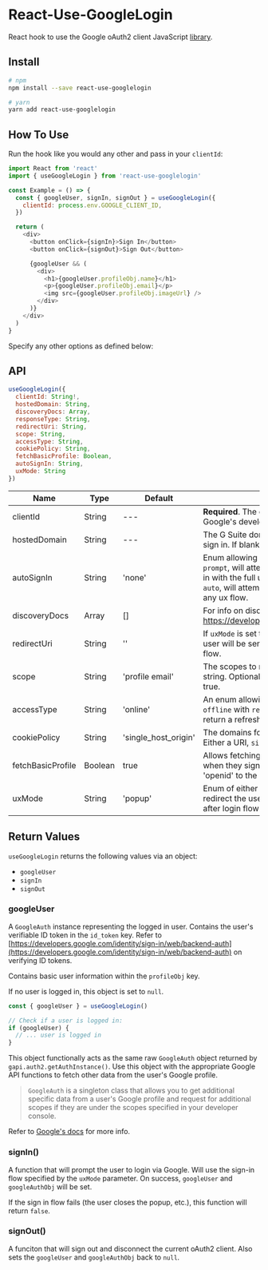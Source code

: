 # React-Use-GoogleLogin

React hook to use the Google oAuth2 client JavaScript
[library](https://developers.google.com/identity/protocols/OAuth2UserAgent).

## Install

```bash
# npm
npm install --save react-use-googlelogin

# yarn
yarn add react-use-googlelogin
```

## How To Use

Run the hook like you would any other and pass in your `clientId`:

```js
import React from 'react'
import { useGoogleLogin } from 'react-use-googlelogin'

const Example = () => {
  const { googleUser, signIn, signOut } = useGoogleLogin({
    clientId: process.env.GOOGLE_CLIENT_ID,
  })

  return (
    <div>
      <button onClick={signIn}>Sign In</button>
      <button onClick={signOut}>Sign Out</button>

      {googleUser && (
        <div>
          <h1>{googleUser.profileObj.name}</h1>
          <p>{googleUser.profileObj.email}</p>
          <img src={googleUser.profileObj.imageUrl} />
        </div>
      )}
    </div>
  )
}
```

Specify any other options as defined below:

## API

```js
useGoogleLogin({
  clientId: String!,
  hostedDomain: String,
  discoveryDocs: Array,
  responseType: String,
  redirectUri: String,
  scope: String,
  accessType: String,
  cookiePolicy: String,
  fetchBasicProfile: Boolean,
  autoSignIn: String,
  uxMode: String
})
```

| Name              | Type    | Default              | Description                                                                                                                                                                                                                             |     |
| ----------------- | ------- | -------------------- | --------------------------------------------------------------------------------------------------------------------------------------------------------------------------------------------------------------------------------------- | --- |
| clientId          | String  | ---                  | **Required**. The clientID for your application from Google's developer console.                                                                                                                                                        |     |
| hostedDomain      | String  | ---                  | The G Suite domain to which users must belong to sign in. If blank, all google accounts can login.                                                                                                                                      |     |
| autoSignIn        | String  | 'none'               | Enum allowing either `none`, `prompt` or `auto`. If set to `prompt`, will attempt to automatically sign the user in with the full ux flow (popup, redirect). If set to `auto`, will attempt to automatically login without any ux flow. |     |
| discoveryDocs     | Array   | []                   | For info on discovery docs, refer to: https://developers.google.com/discovery/v1/using                                                                                                                                                  |     |
| redirectUri       | String  | ''                   | If `uxMode` is set to `redirect`, this is the address a user will be sent to after resolving the Google auth flow.                                                                                                                      |     |
| scope             | String  | 'profile email'      | The scopes to request, as a space-delimited string. Optional if `fetch_basic_profile` is set to true.                                                                                                                                   |     |
| accessType        | String  | 'online'             | An enum allowing either `online` or `offline`. If `offline` with `responseType` of `code`, the hook will return a refresh token in `googleUser`.                                                                                        |     |
| cookiePolicy      | String  | 'single_host_origin' | The domains for which to create sign-in cookies. Either a URI, `single_host_origin`, or none                                                                                                                                            |     |
| fetchBasicProfile | Boolean | true                 | Allows fetching of users' basic profile information when they sign in. Adds 'profile', 'email' and 'openid' to the requested scopes.                                                                                                    |     |
| uxMode            | String  | 'popup'              | Enum of either `popup` or `redirect`. If `redirect`, will redirect the user to the uri specified in `redirectUri` after login flow.                                                                                                     |     |

## Return Values

`useGoogleLogin` returns the following values via an object:

- `googleUser`
- `signIn`
- `signOut`

### googleUser

A `GoogleAuth` instance representing the logged in user. Contains the user's
verifiable ID token in the `id_token` key. Refer to
[https://developers.google.com/identity/sign-in/web/backend-auth](https://developers.google.com/identity/sign-in/web/backend-auth)
on verifying ID tokens.

Contains basic user information within the `profileObj` key.

If no user is logged in, this object is set to `null`.

```js
const { googleUser } = useGoogleLogin()

// Check if a user is logged in:
if (googleUser) {
  // ... user is logged in
}
```

This object functionally acts as the same raw `GoogleAuth` object returned by
`gapi.auth2.getAuthInstance()`. Use this object with the appropriate Google API
functions to fetch other data from the user's Google profile.

> `GoogleAuth` is a singleton class that allows you to get additional specific
> data from a user's Google profile and request for additional scopes if they
> are under the scopes specified in your developer console.

Refer to
[Google's docs](https://developers.google.com/identity/sign-in/web/reference#authentication)
for more info.

### signIn()

A function that will prompt the user to login via Google. Will use the sign-in
flow specified by the `uxMode` parameter. On success, `googleUser` and
`googleAuthObj` will be set.

If the sign in flow fails (the user closes the popup, etc.), this function will
return `false`.

### signOut()

A funciton that will sign out and disconnect the current oAuth2 client. Also
sets the `googleUser` and `googleAuthObj` back to `null`.
